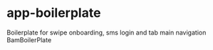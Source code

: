 # app-boilerplate
Boilerplate for swipe onboarding, sms login and tab main navigation
BamBoilerPlate

